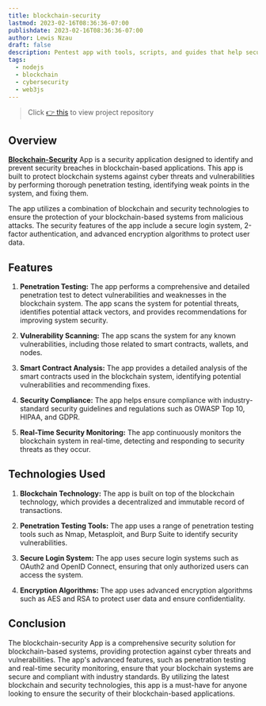 ```yaml
---
title: blockchain-security
lastmod: 2023-02-16T08:36:36-07:00
publishdate: 2023-02-16T08:36:36-07:00
author: Lewis Nzau
draft: false
description: Pentest app with tools, scripts, and guides that help security professionals test the security of blockchain-based applications and networks.
tags:
  - nodejs
  - blockchain
  - cybersecurity
  - web3js
---
```


> Click [👉 this](https://github.com/SinoLewis/blockchain-security) to view project repository

## Overview

**[Blockchain-Security](https://github.com/SinoLewis/blockchain-security)** App is a security application designed to identify and prevent security breaches in blockchain-based applications. This app is built to protect blockchain systems against cyber threats and vulnerabilities by performing thorough penetration testing, identifying weak points in the system, and fixing them.

The app utilizes a combination of blockchain and security technologies to ensure the protection of your blockchain-based systems from malicious attacks. The security features of the app include a secure login system, 2-factor authentication, and advanced encryption algorithms to protect user data.

## Features

1. **Penetration Testing:** The app performs a comprehensive and detailed penetration test to detect vulnerabilities and weaknesses in the blockchain system. The app scans the system for potential threats, identifies potential attack vectors, and provides recommendations for improving system security.

1. **Vulnerability Scanning:** The app scans the system for any known vulnerabilities, including those related to smart contracts, wallets, and nodes.

1. **Smart Contract Analysis:** The app provides a detailed analysis of the smart contracts used in the blockchain system, identifying potential vulnerabilities and recommending fixes.

1. **Security Compliance:** The app helps ensure compliance with industry-standard security guidelines and regulations such as OWASP Top 10, HIPAA, and GDPR.

1. **Real-Time Security Monitoring:** The app continuously monitors the blockchain system in real-time, detecting and responding to security threats as they occur.

## Technologies Used

1. **Blockchain Technology:** The app is built on top of the blockchain technology, which provides a decentralized and immutable record of transactions.

1. **Penetration Testing Tools:** The app uses a range of penetration testing tools such as Nmap, Metasploit, and Burp Suite to identify security vulnerabilities.

1. **Secure Login System:** The app uses secure login systems such as OAuth2 and OpenID Connect, ensuring that only authorized users can access the system.

1. **Encryption Algorithms:** The app uses advanced encryption algorithms such as AES and RSA to protect user data and ensure confidentiality.

## Conclusion

The blockchain-security App is a comprehensive security solution for blockchain-based systems, providing protection against cyber threats and vulnerabilities. The app's advanced features, such as penetration testing and real-time security monitoring, ensure that your blockchain systems are secure and compliant with industry standards. By utilizing the latest blockchain and security technologies, this app is a must-have for anyone looking to ensure the security of their blockchain-based applications.
